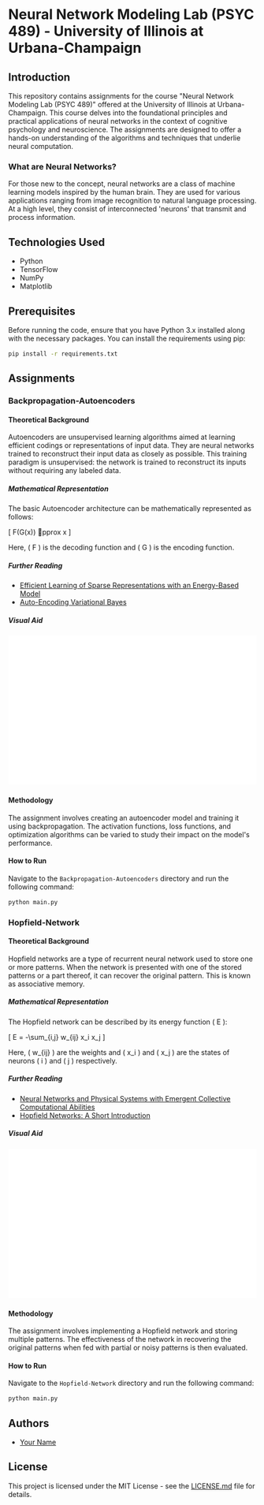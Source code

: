 
# Neural Network Modeling Lab (PSYC 489) - University of Illinois at Urbana-Champaign

## Introduction

This repository contains assignments for the course "Neural Network Modeling Lab (PSYC 489)" offered at the University of Illinois at Urbana-Champaign. This course delves into the foundational principles and practical applications of neural networks in the context of cognitive psychology and neuroscience. The assignments are designed to offer a hands-on understanding of the algorithms and techniques that underlie neural computation.

### What are Neural Networks?

For those new to the concept, neural networks are a class of machine learning models inspired by the human brain. They are used for various applications ranging from image recognition to natural language processing. At a high level, they consist of interconnected 'neurons' that transmit and process information.

## Technologies Used

- Python
- TensorFlow
- NumPy
- Matplotlib

## Prerequisites

Before running the code, ensure that you have Python 3.x installed along with the necessary packages. You can install the requirements using pip:

```bash
pip install -r requirements.txt
```

## Assignments

### Backpropagation-Autoencoders

#### Theoretical Background

Autoencoders are unsupervised learning algorithms aimed at learning efficient codings or representations of input data. They are neural networks trained to reconstruct their input data as closely as possible. This training paradigm is unsupervised: the network is trained to reconstruct its inputs without requiring any labeled data.

##### Mathematical Representation

The basic Autoencoder architecture can be mathematically represented as follows:

\[
F(G(x)) pprox x
\]

Here, \( F \) is the decoding function and \( G \) is the encoding function.

##### Further Reading

- [Efficient Learning of Sparse Representations with an Energy-Based Model](https://www.jmlr.org/papers/volume11/vincent10a/vincent10a.pdf)
- [Auto-Encoding Variational Bayes](https://arxiv.org/abs/1312.6114)

##### Visual Aid

![Autoencoder Architecture](autoencoder_architecture.png)

#### Methodology

The assignment involves creating an autoencoder model and training it using backpropagation. The activation functions, loss functions, and optimization algorithms can be varied to study their impact on the model's performance.

#### How to Run

Navigate to the `Backpropagation-Autoencoders` directory and run the following command:

```bash
python main.py
```

### Hopfield-Network

#### Theoretical Background

Hopfield networks are a type of recurrent neural network used to store one or more patterns. When the network is presented with one of the stored patterns or a part thereof, it can recover the original pattern. This is known as associative memory.

##### Mathematical Representation

The Hopfield network can be described by its energy function \( E \):

\[
E = -\sum_{i,j} w_{ij} x_i x_j
\]

Here, \( w_{ij} \) are the weights and \( x_i \) and \( x_j \) are the states of neurons \( i \) and \( j \) respectively.

##### Further Reading

- [Neural Networks and Physical Systems with Emergent Collective Computational Abilities](https://www.pnas.org/content/79/8/2554)
- [Hopfield Networks: A Short Introduction](https://doi.org/10.3389/fncom.2020.00021)

##### Visual Aid

![Hopfield Network Architecture](hopfield_network_architecture.png)

#### Methodology

The assignment involves implementing a Hopfield network and storing multiple patterns. The effectiveness of the network in recovering the original patterns when fed with partial or noisy patterns is then evaluated.

#### How to Run

Navigate to the `Hopfield-Network` directory and run the following command:

```bash
python main.py
```

## Authors

- [Your Name](mailto:youremail@university.edu)

## License

This project is licensed under the MIT License - see the [LICENSE.md](LICENSE) file for details.
